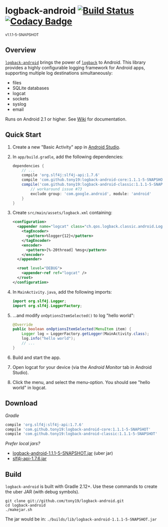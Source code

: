 # logback-android [![Build Status](https://tony19.ci.cloudbees.com/buildStatus/icon?job=logback-android/logback-android-gradle-build)](https://tony19.ci.cloudbees.com/job/logback-android/job/logback-android-gradle-build) [![Codacy Badge](https://api.codacy.com/project/badge/grade/c1d818d1911440e3b6d685c20a425856)](https://www.codacy.com/app/tony19/logback-android)
<sup>v1.1.1-5-SNAPSHOT</sup>

Overview
--------
[`logback-android`][2] brings the power of [`logback`][1] to Android. This library provides a highly configurable logging framework for Android apps, supporting multiple log destinations simultaneously:

 * files
 * SQLite databases
 * logcat
 * sockets
 * syslog
 * email

Runs on Android 2.1 or higher. See [Wiki][6] for documentation.

Quick Start
-----------
1. Create a new "Basic Activity" app in [Android Studio][5].
2. In `app/build.gradle`, add the following dependencies:

    ```groovy
    dependencies {
        // ...
        compile 'org.slf4j:slf4j-api:1.7.6'
        compile 'com.github.tony19:logback-android-core:1.1.1-5-SNAPSHOT'
        compile('com.github.tony19:logback-android-classic:1.1.1-5-SNAPSHOT') {
            // workaround issue #73
            exclude group: 'com.google.android', module: 'android'
        }
    }
    ```

3. Create `src/main/assets/logback.xml` containing:

    ```xml
    <configuration>
      <appender name="logcat" class="ch.qos.logback.classic.android.LogcatAppender">
        <tagEncoder>
          <pattern>%logger{12}</pattern>
        </tagEncoder>
        <encoder>
          <pattern>[%-20thread] %msg</pattern>
        </encoder>
      </appender>

      <root level="DEBUG">
        <appender-ref ref="logcat" />
      </root>
    </configuration>
    ```

4. In `MainActivity.java`, add the following imports:

    ```java
    import org.slf4j.Logger;
    import org.slf4j.LoggerFactory;
    ```

5. ...and modify `onOptionsItemSelected()` to log "hello world":

    ```java
    @Override
    public boolean onOptionsItemSelected(MenuItem item) {
        Logger log = LoggerFactory.getLogger(MainActivity.class);
        log.info("hello world");
        // ...
    }
    ```

6. Build and start the app.
7. Open logcat for your device (via the _Android Monitor_ tab in Android Studio).
8. Click the menu, and select the menu-option. You should see "hello world" in logcat.


Download
--------
_Gradle_

```groovy
compile 'org.slf4j:slf4j-api:1.7.6'
compile 'com.github.tony19:logback-android-core:1.1.1-5-SNAPSHOT'
compile 'com.github.tony19:logback-android-classic:1.1.1-5-SNAPSHOT'
```

_Prefer local jars?_

 * [logback-android-1.1.1-5-SNAPSHOT.jar][3] (uber jar)
 * [slf4j-api-1.7.6.jar][4]


Build
-----
`logback-android` is built with Gradle 2.12+. Use these commands to create the uber JAR (with debug symbols).

    git clone git://github.com/tony19/logback-android.git
    cd logback-android
    ./makejar.sh

The jar would be in: `./builds/lib/logback-android-1.1.1-5-SNAPSHOT.jar`

 [1]: http://logback.qos.ch
 [2]: http://tony19.github.com/logback-android
 [3]: https://bitbucket.org/tony19/logback-android-jar/downloads/logback-android-1.1.1-5-SNAPSHOT.jar
 [4]: http://search.maven.org/remotecontent?filepath=org/slf4j/slf4j-api/1.7.6/slf4j-api-1.7.6.jar
 [5]: http://developer.android.com/sdk/index.html
 [6]: https://github.com/tony19/logback-android/wiki